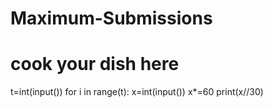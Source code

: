 # Maximum-Submissions
# cook your dish here
t=int(input())
for i in range(t):
    x=int(input())
    x*=60
    print(x//30)
